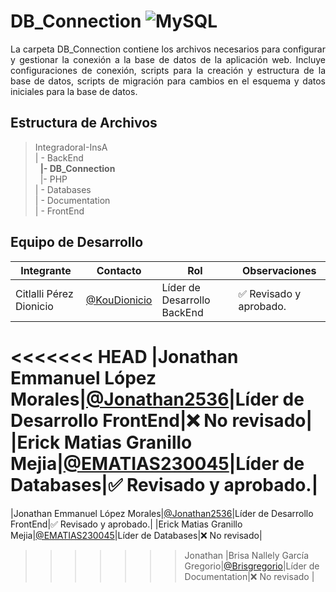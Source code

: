 # DB_Connection  ![MySQL](https://img.shields.io/badge/MySQL-00000F?style=for-the-badge&logo=mysql&logoColor=white)

<p align="justify"> La carpeta DB_Connection contiene los archivos necesarios para configurar y gestionar la conexión a la base de datos de la aplicación web. Incluye configuraciones de conexión, scripts para la creación y estructura de la base de datos, scripts de migración para cambios en el esquema y datos iniciales para la base de datos.
</p>

## Estructura de Archivos

>IntegradoraI-InsA<br>
>| - BackEnd <br>
>&nbsp;&nbsp;**|- DB_Connection**<br>
>&nbsp;&nbsp;|- PHP<br>
>| - Databases<br>
>| - Documentation<br>
>| - FrontEnd


## Equipo de Desarrollo

|Integrante|Contacto|Rol|Observaciones|
|------------|--------|---|---|
|Citlalli Pérez Dionicio|[@KouDionicio](https://github.com/KouDionicio)|Líder de Desarrollo BackEnd|✅ Revisado y aprobado.|
<<<<<<< HEAD
|Jonathan Emmanuel López Morales|[@Jonathan2536](https://github.com/Jonathan2536)|Líder de Desarrollo FrontEnd|❌ No revisado|
|Erick Matias Granillo Mejia|[@EMATIAS230045](https://github.com/EMATIAS230045)|Líder de Databases|✅ Revisado y aprobado.|
=======
|Jonathan Emmanuel López Morales|[@Jonathan2536](https://github.com/Jonathan2536)|Líder de Desarrollo FrontEnd|✅ Revisado y aprobado.|
|Erick Matias Granillo Mejia|[@EMATIAS230045](https://github.com/EMATIAS230045)|Líder de Databases|❌ No revisado|
>>>>>>> Jonathan
|Brisa Nallely García Gregorio|[@Brisgregorio](https://github.com/Brisgregorio)|Líder de Documentation|❌ No revisado |
